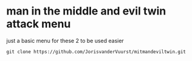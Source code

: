 # man in the middle and evil twin attack menu

just a basic menu for these 2 to be used easier 

```
git clone https://github.com/JorisvanderVuurst/mitmandeviltwin.git
```
